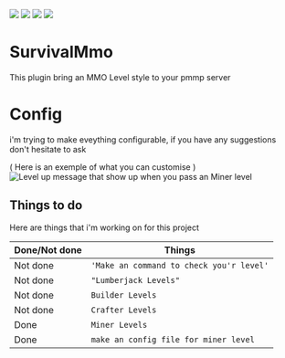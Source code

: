 [![](https://poggit.pmmp.io/shield.state/SurvivalMmo)](https://poggit.pmmp.io/p/SurvivalMmo)
<a href="https://poggit.pmmp.io/p/SurvivalMmo"><img src="https://poggit.pmmp.io/shield.state/SurvivalMmo"></a>
[![](https://poggit.pmmp.io/shield.api/SurvivalMmo)](https://poggit.pmmp.io/p/SurvivalMmo)
<a href="https://poggit.pmmp.io/p/SurvivalMmo"><img src="https://poggit.pmmp.io/shield.api/SurvivalMmo"></a>
# SurvivalMmo

This plugin bring an MMO Level style to your pmmp server


# Config

i'm trying to make eveything configurable, if you have any suggestions don't hesitate to ask

( Here is an exemple of what you can customise )![Level up message that show up when you pass an Miner level](https://cdn.discordapp.com/attachments/570975788631851018/571104477696884758/unknown.png)


## Things to do

Here are things that i'm working on for this project

|         Done/Not done       |     Things       |
|----------------|-------------------------------|
|Not done|`'Make an command to check you'r level'`            |
|Not done          |`"Lumberjack Levels"`            |
|Not done          |`Builder Levels`|
|Not done          |`Crafter Levels`|
|Done          |`Miner Levels`|
|Done          |`make an config file for miner level`|
